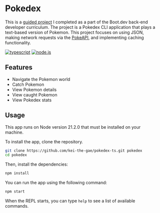 # Pokedex

This is a [guided project](https://www.boot.dev/courses/build-pokedex-cli-typescript) I completed as a part of the Boot.dev back-end developer curriculum. The project is a Pokedex CLI application that plays a text-based version of Pokemon. This project focuses on using JSON, making network requests via the [PokeAPI](https://pokeapi.co/), and implementing caching functionality.

[![typescript](https://badgen.net/badge/TypeScript/5.8.3/blue?icon=https://upload.wikimedia.org/wikipedia/commons/4/4c/Typescript_logo_2020.svg)](https://www.typescriptlang.org/)
[![node.js](https://badgen.net/badge/Node.js/21.2.0/green?icon=https://www.vectorlogo.zone/logos/nodejs/nodejs-icon.svg)](https://nodejs.org/en)

## Features

- Navigate the Pokemon world
- Catch Pokemon
- View Pokemon details
- View caught Pokemon
- View Pokedex stats

## Usage

This app runs on Node version 21.2.0 that must be installed on your machine.

To install the app, clone the repository.

```bash
git clone https://github.com/kei-the-gae/pokedex-ts.git pokedex
cd pokedex
```

Then, install the dependencies:

```bash
npm install
```

You can run the app using the following command:

```bash
npm start
```

When the REPL starts, you can type `help` to see a list of available commands.


